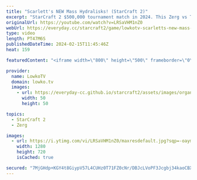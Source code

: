 ```yaml
---
title: "Scarlett's NEW Mass Hydralisks! (StarCraft 2)"
excerpt: "StarCraft 2 $500,000 tournament match in 2024. This Zerg vs Terran is from IEM Katowice and features Scarlett reinventing the Zerg mid game as she masses one of the worst units that Zerg has available: the Hydralisk.  Support my work: https://patreon.com/lowkotv  Lowko merch: https://lowko.shop Tech"
originalUrl: https://youtube.com/watch?v=LRSaVHM1nZ0
webUrl: https://everyday.cc/starcraft2/game/lowkotv-scarletts-new-mass-hydralisks-starcraft-2/
type: video
length: PT47M6S
publishedDateTime: 2024-02-15T11:45:46Z
heat: 159

featuredContent: "<iframe width=\"800\" height=\"500\" frameborder=\"0\" src=\"https://www.youtube.com/embed/LRSaVHM1nZ0\" allow=\"accelerometer; autoplay; encrypted-media; gyroscope; picture-in-picture\" allowfullscreen></iframe>"

provider:
  name: LowkoTV
  domain: lowko.tv
  images:
    - url: https://everyday-cc.github.io/starcraft2/assets/images/organizations/lowko.tv-50x50.jpg
      width: 50
      height: 50

topics:
  - StarCraft 2
  - Zerg

images:
  - url: https://i.ytimg.com/vi/LRSaVHM1nZ0/maxresdefault.jpg?sqp=-oaymwEmCIAKENAF8quKqQMa8AEB-AH-CYAC0AWKAgwIABABGGggaChoMA8=&rs=AOn4CLBKGFyj7bGj7bORLzUN4NAn2OL_LA
    width: 1280
    height: 720
    isCached: true

secured: "7MjGHdp+KGY4t8GiypV57L4CUHz0T71FZ0cNr/DBJcLVoPF3Jcgbj34kaoCBXtpVc3iHRG9KREMZxtBXJXmFjQNtBhAP+sqfOsQ/CLNQkYjJKUahNxRiza5FW/wdaGCvFazzvLZ/ohqeJlSw9cSbKcaaArozLhnprAKOh7FiKTRYN+jB5ip75Jy5OTzVGDmaScPDb7QVmUHcQ6Kv54VBZt/rgWINJ4LQdHGnjtGiXJ9ufSmxhOiuUSi92FgpYHwFqz2HlAm3r5PLGOIBox0iQXFkXX7ZgXJUQvbk7QxbYKyEUdz7M92/QuXbw5NKu/JohC7deORaV9z+EEA83l/udiAhQIyO2jcTj1e8tWiPaMZhARc4aVb3YCfxWb+iwkrK4DH1ZmbwgYcuFx0jVzv9Z5gwiMHDsv0sJ/pjryziM/w=;zlwNm3kKqRvwcn73R6HTzQ=="
---
```



